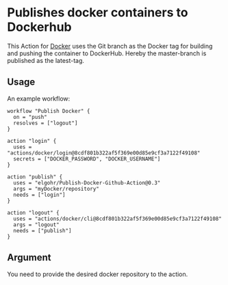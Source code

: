 # Publishes docker containers to Dockerhub

This Action for [Docker](https://www.docker.com/) uses the Git branch as the Docker tag for building and pushing the container to DockerHub.
Hereby the master-branch is published as the latest-tag.

## Usage

An example workflow:

```hcl
workflow "Publish Docker" {
  on = "push"
  resolves = ["logout"]
}

action "login" {
  uses = "actions/docker/login@8cdf801b322af5f369e00d85e9cf3a7122f49108"
  secrets = ["DOCKER_PASSWORD", "DOCKER_USERNAME"]
}

action "publish" {
  uses = "elgohr/Publish-Docker-Github-Action@0.3"
  args = "myDocker/repository"
  needs = ["login"]
}

action "logout" {
  uses = "actions/docker/cli@8cdf801b322af5f369e00d85e9cf3a7122f49108"
  args = "logout"
  needs = ["publish"]
}
```

## Argument

You need to provide the desired docker repository to the action.

